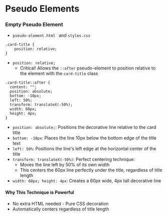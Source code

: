 # Pseudo Elements

### Empty Pseudo Element
- `pseudo-element.html ` and `styles.css`
```
.card-title {
    position: relative;
}
```
- `position: relative;`
    -  Critical! Allows the `::after` pseudo-element to position relative to the element with the `card-title` class

```
.card-title::after {
  content: "";
  position: absolute;
  bottom: -10px;
  left: 50%;
  transform: translateX(-50%);
  width: 60px;
  height: 4px;
}
```
- `position: absolute;`: Positions the decorative line relative to the card title
- `bottom: -10px`: Places the line 10px below the bottom edge of the title text
- `left: 50%`: Positions the line's left edge at the horizontal center of the title
- `transform: translateX(-50%)`: Perfect centering technique:
    - Moves the line left by 50% of its own width
    - This centers the 60px line perfectly under the title, regardless of title length
- `width: 60px; height: 4px`: Creates a 60px wide, 4px tall decorative line

#### Why This Technique is Powerful
- No extra HTML needed - Pure CSS decoration
- Automatically centers regardless of title length